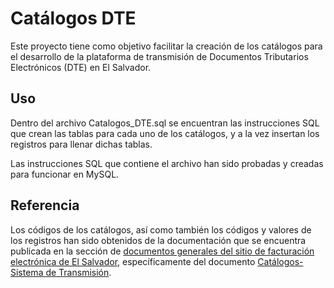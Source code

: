 # Catálogos DTE
Este proyecto tiene como objetivo facilitar la creación de los catálogos para el desarrollo de la plataforma de transmisión de Documentos Tributarios Electrónicos (DTE) en El Salvador.

## Uso
Dentro del archivo Catalogos_DTE.sql se encuentran las instrucciones SQL que crean las tablas para cada uno de los catálogos, y a la vez insertan los registros para llenar dichas tablas.

Las instrucciones SQL que contiene el archivo han sido probadas y creadas para funcionar en MySQL.

## Referencia
Los códigos de los catálogos, así como también los códigos y valores de los registros han sido obtenidos de la documentación que se encuentra publicada en la sección de [documentos generales del sitio de facturación electrónica de El Salvador](https://factura.gob.sv/informacion-tecnica-y-funcional/), específicamente del documento [Catálogos- Sistema de Transmisión](https://factura.gob.sv/download/2-catalogos-sistema-de-facturacion-contiene-el-detalle-de-todos-los-catalogos-requeridos-para-el-desarrollo-de-la-plataforma-de-transmision-de-documentos-tributarios-electronicos/?wpdmdl=4725&refresh=642317ad363f31680021421).
